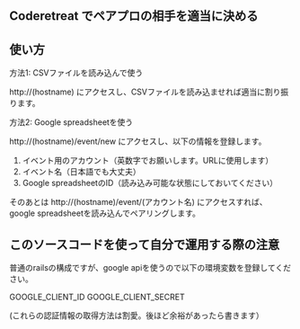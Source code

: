 ## Coderetreat でペアプロの相手を適当に決める

## 使い方
方法1: CSVファイルを読み込んで使う

http://(hostname)
にアクセスし、CSVファイルを読み込ませれば適当に割り振ります。

方法2: Google spreadsheetを使う

http://(hostname)/event/new
にアクセスし、以下の情報を登録します。
1. イベント用のアカウント（英数字でお願いします。URLに使用します）
2. イベント名（日本語でも大丈夫）
3. Google spreadsheetのID（読み込み可能な状態にしておいてください）

そのあとは http://(hostname)/event/(アカウント名) にアクセスすれば、google spreadsheetを読み込んでペアリングします。

## このソースコードを使って自分で運用する際の注意
普通のrailsの構成ですが、google apiを使うので以下の環境変数を登録してください。

GOOGLE_CLIENT_ID
GOOGLE_CLIENT_SECRET

(これらの認証情報の取得方法は割愛。後ほど余裕があったら書きます）
